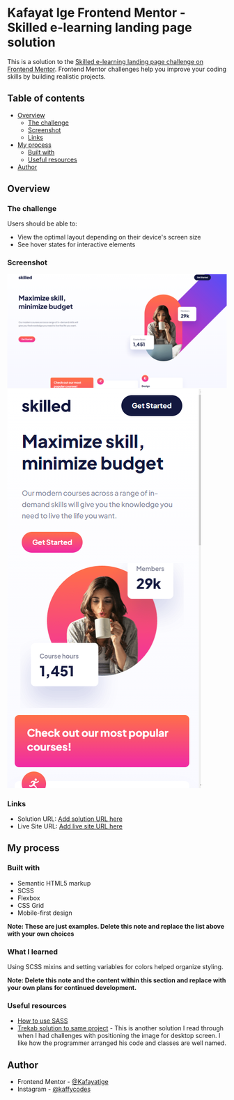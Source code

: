 # Kafayat Ige Frontend Mentor - Skilled e-learning landing page solution

This is a solution to the [Skilled e-learning landing page challenge on Frontend Mentor](https://www.frontendmentor.io/challenges/skilled-elearning-landing-page-S1ObDrZ8q). Frontend Mentor challenges help you improve your coding skills by building realistic projects.

## Table of contents

- [Overview](#overview)
  - [The challenge](#the-challenge)
  - [Screenshot](#screenshot)
  - [Links](#links)
- [My process](#my-process)
  - [Built with](#built-with)
  - [Useful resources](#useful-resources)
- [Author](#author)



## Overview

### The challenge

Users should be able to:

- View the optimal layout depending on their device's screen size
- See hover states for interactive elements

### Screenshot

![1](./snapshot/desktop-view.png)
![2](./snapshot/mobile-view.png)



### Links

- Solution URL: [Add solution URL here](https://github.com/Kafayatige/E-skilled-Learning-page)
- Live Site URL: [Add live site URL here](https://kafayatige.github.io/E-skilled-Learning-page/)

## My process

### Built with

- Semantic HTML5 markup
- SCSS
- Flexbox
- CSS Grid
- Mobile-first design


**Note: These are just examples. Delete this note and replace the list above with your own choices**

### What I learned

Using SCSS mixins and setting variables for colors helped organize styling.



**Note: Delete this note and the content within this section and replace with your own plans for continued development.**

### Useful resources

- [How to use SASS](https://www.freecodecamp.org/news/how-to-use-sass-with-css/) 
- [Trekab solution to same project](https://github.com/trekab/skilled-e-learning-landing-page) - This is another solution I read  through when I had challenges with positioning the image for desktop screen. I like how the programmer arranged his code and classes are well named.

## Author
- Frontend Mentor - [@Kafayatige](https://www.frontendmentor.io/profile/Kafayatige)
- Instagram - [@kaffycodes](https://www.instagram.com/kaffycodes)


